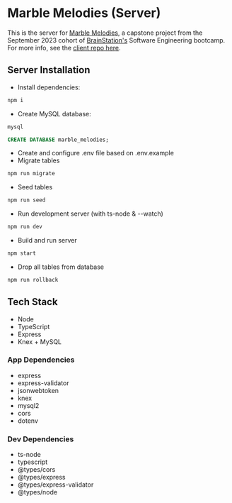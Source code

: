 # Marble Melodies (Server)

This is the server for [Marble Melodies](https://github.com/ahowley/marble-melodies), a capstone project from the
September 2023 cohort of [BrainStation's](https://brainstation.io/) Software Engineering bootcamp. For more info, see
the [client repo here](https://github.com/ahowley/marble-melodies/tree/dev).

## Server Installation

- Install dependencies:

```bash
npm i
```

- Create MySQL database:

```bash
mysql
```

```sql
CREATE DATABASE marble_melodies;
```

- Create and configure .env file based on .env.example
- Migrate tables

```bash
npm run migrate
```

- Seed tables

```bash
npm run seed
```

- Run development server (with ts-node & --watch)

```bash
npm run dev
```

- Build and run server

```bash
npm start
```

- Drop all tables from database

```bash
npm run rollback
```

## Tech Stack

- Node
- TypeScript
- Express
- Knex + MySQL

### App Dependencies

- express
- express-validator
- jsonwebtoken
- knex
- mysql2
- cors
- dotenv

### Dev Dependencies

- ts-node
- typescript
- @types/cors
- @types/express
- @types/express-validator
- @types/node

